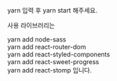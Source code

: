 yarn 입력 후 
yarn start 해주세요.  

사용 라이브러리는

yarn add node-sass <br/>
yarn add react-router-dom <br/>
yarn add react-styled-components <br/>
yarn add react-sweet-progress <br/> 
yarn add react-stomp 입니다. <br/> 
  
